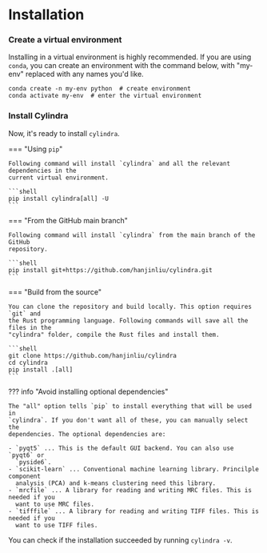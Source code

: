 # Installation

### Create a virtual environment

Installing in a virtual environment is highly recommended.
If you are using `conda`, you can create an environment with the command below, with
"my-env" replaced with any names you'd like.

```shell
conda create -n my-env python  # create environment
conda activate my-env  # enter the virtual environment
```

### Install Cylindra

Now, it's ready to install `cylindra`.

=== "Using `pip`"

    Following command will install `cylindra` and all the relevant dependencies in the
    current virtual environment.

    ```shell
    pip install cylindra[all] -U
    ```

=== "From the GitHub main branch"

    Following command will install `cylindra` from the main branch of the GitHub
    repository.

    ```shell
    pip install git+https://github.com/hanjinliu/cylindra.git
    ```

=== "Build from the source"

    You can clone the repository and build locally. This option requires `git` and
    the Rust programming language. Following commands will save all the files in the
    "cylindra" folder, compile the Rust files and install them.

    ```shell
    git clone https://github.com/hanjinliu/cylindra
    cd cylindra
    pip install .[all]
    ```

??? info "Avoid installing optional dependencies"

    The "all" option tells `pip` to install everything that will be used in
    `cylindra`. If you don't want all of these, you can manually select the
    dependencies. The optional dependencies are:

    - `pyqt5` ... This is the default GUI backend. You can also use `pyqt6` or
      `pyside6`.
    - `scikit-learn` ... Conventional machine learning library. Princilple component
      analysis (PCA) and k-means clustering need this library.
    - `mrcfile` ... A library for reading and writing MRC files. This is needed if you
      want to use MRC files.
    - `tifffile` ... A library for reading and writing TIFF files. This is needed if you
      want to use TIFF files.

You can check if the installation succeeded by running `cylindra -v`.
